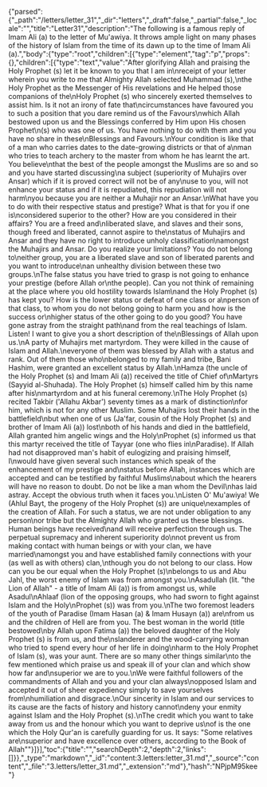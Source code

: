{"parsed":{"_path":"/letters/letter_31","_dir":"letters","_draft":false,"_partial":false,"_locale":"","title":"Letter31","description":"The following is a famous reply of Imam Ali (a) to the letter of Mu'awiya. It throws ample light on many phases of the history of Islam from the time of its dawn up to the time of Imam Ali (a).","body":{"type":"root","children":[{"type":"element","tag":"p","props":{},"children":[{"type":"text","value":"After glorifying Allah and praising the Holy Prophet (s) let it be known to you that I am in\nreceipt of your letter wherein you write to me that Almighty Allah selected Muhammad (s),\nthe Holy Prophet as the Messenger of His revelations and He helped those companions of the\nHoly Prophet (s) who sincerely exerted themselves to assist him. Is it not an irony of fate that\ncircumstances have favoured you to such a position that you dare remind us of the Favours\nwhich Allah bestowed upon us and the Blessings conferred by Him upon His chosen Prophet\n(s) who was one of us. You have nothing to do with them and you have no share in these\nBlessings and Favours.\nYour condition is like that of a man who carries dates to the date-growing districts or that of a\nman who tries to teach archery to the master from whom he has learnt the art. You believe\nthat the best of the people amongst the Muslims are so and so and you have started discussing\na subject (superiority of Muhajirs over Ansar) which if it is proved correct will not be of any\nuse to you, will not enhance your status and if it is repudiated, this repudiation will not harm\nyou because you are neither a Muhajir nor an Ansar.\nWhat have you to do with their respective status and prestige? What is that for you if one is\nconsidered superior to the other? How are you considered in their affairs? You are a freed and\nliberated slave, and slaves and their sons, though freed and liberated, cannot aspire to the\nstatus of Muhajirs and Ansar and they have no right to introduce unholy classification\namongst the Muhajirs and Ansar. Do you realize your limitations? You do not belong to\neither group, you are a liberated slave and son of liberated parents and you want to introduce\nan unhealthy division between these two groups.\nThe false status you have tried to grasp is not going to enhance your prestige (before Allah or\nthe people). Can you not think of remaining at the place where you old hostility towards Islam\nand the Holy Prophet (s) has kept you? How is the lower status or defeat of one class or a\nperson of that class, to whom you do not belong going to harm you and how is the success or\nhigher status of the other going to do you good? You have gone astray from the straight path\nand from the real teachings of Islam. Listen! I want to give you a short description of the\nBlessings of Allah upon us.\nA party of Muhajirs met martyrdom. They were killed in the cause of Islam and Allah.\neveryone of them was blessed by Allah with a status and rank. Out of them those who\nbelonged to my family and tribe, Bani Hashim, were granted an excellent status by Allah.\nHamza (the uncle of the Holy Prophet (s) and Imam Ali (a)) received the title of Chief of\nMartyrs (Sayyid al-Shuhada). The Holy Prophet (s) himself called him by this name after his\nmartyrdom and at his funeral ceremony.\nThe Holy Prophet (s) recited Takbir ('Allahu Akbar') seventy times as a mark of distinction\nfor him, which is not for any other Muslim. Some Muhajirs lost their hands in the battlefield\nbut when one of us (Ja'far, cousin of the Holy Prophet (s) and brother of Imam Ali (a)) lost\nboth of his hands and died in the battlefield, Allah granted him angelic wings and the Holy\nProphet (s) informed us that this martyr received the title of Tayyar (one who flies in\nParadise). If Allah had not disapproved man's habit of eulogizing and praising himself, I\nwould have given several such instances which speak of the enhancement of my prestige and\nstatus before Allah, instances which are accepted and can be testified by faithful Muslims\nabout which the hearers will have no reason to doubt. Do not be like a man whom the Devil\nhas laid astray. Accept the obvious truth when it faces you.\nListen O' Mu'awiya! We (Ahlul Bayt, the progeny of the Holy Prophet (s)) are unique\nexamples of the creation of Allah. For such a status, we are not under obligation to any person\nor tribe but the Almighty Allah who granted us these blessings. Human beings have received\nand will receive perfection through us. The perpetual supremacy and inherent superiority do\nnot prevent us from making contact with human beings or with your clan, we have married\namongst you and have established family connections with your (as well as with others) clan,\nthough you do not belong to our class. How can you be our equal when the Holy Prophet (s)\nbelongs to us and Abu Jahl, the worst enemy of Islam was from amongst you.\nAsadullah (lit. \"the Lion of Allah\" - a title of Imam Ali (a)) is from amongst us, while Asadul\nAhlaaf (lion of the opposing groups, who had sworn to fight against Islam and the Holy\nProphet (s)) was from you.\nThe two foremost leaders of the youth of Paradise (Imam Hasan (a) & Imam Husayn (a)) are\nfrom us and the children of Hell are from you. The best woman in the world (title bestowed\nby Allah upon Fatima (a)) the beloved daughter of the Holy Prophet (s) is from us, and the\nslanderer and the wood-carrying woman who tried to spend every hour of her life in doing\nharm to the Holy Prophet of Islam (s), was your aunt. There are so many other things similar\nto the few mentioned which praise us and speak ill of your clan and which show how far and\nsuperior we are to you.\nWe were faithful followers of the commandments of Allah and you and your clan always\nopposed Islam and accepted it out of sheer expediency simply to save yourselves from\nhumiliation and disgrace.\nOur sincerity in Islam and our services to its cause are the facts of history and history cannot\ndeny your enmity against Islam and the Holy Prophet (s).\nThe credit which you want to take away from us and the honour which you want to deprive us\nof is the one which the Holy Qur'an is carefully guarding for us. It says: \"Some relatives are\nsuperior and have excellence over others, according to the Book of Allah\""}]}],"toc":{"title":"","searchDepth":2,"depth":2,"links":[]}},"_type":"markdown","_id":"content:3.letters:letter_31.md","_source":"content","_file":"3.letters/letter_31.md","_extension":"md"},"hash":"NPjpM95kee"}